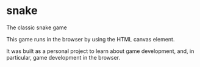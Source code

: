 # snake
The classic snake game

This game runs in the browser by using the HTML canvas element.

It was built as a personal project to learn about game development, and, in particular, game development in the browser.
